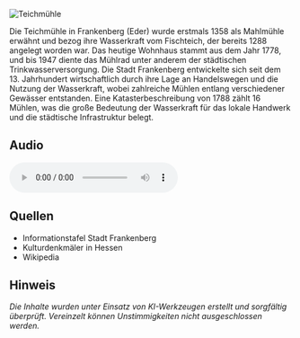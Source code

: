 ![Teichmühle](./images/frankenberg/p1.jpg)

Die Teichmühle in Frankenberg (Eder) wurde erstmals 1358 als Mahlmühle erwähnt und bezog ihre Wasserkraft vom Fischteich, der bereits 1288 angelegt worden war. Das heutige Wohnhaus stammt aus dem Jahr 1778, und bis 1947 diente das Mühlrad unter anderem der städtischen Trinkwasserversorgung. Die Stadt Frankenberg entwickelte sich seit dem 13. Jahrhundert wirtschaftlich durch ihre Lage an Handelswegen und die Nutzung der Wasserkraft, wobei zahlreiche Mühlen entlang verschiedener Gewässer entstanden. Eine Katasterbeschreibung von 1788 zählt 16 Mühlen, was die große Bedeutung der Wasserkraft für das lokale Handwerk und die städtische Infrastruktur belegt.

## Audio 

<audio controls class="full-width-audio">
  <source src="locales/frankenberg/de/p1.mp3" type="audio/mpeg">
  Dein Browser unterstützt kein Audioelement.
</audio>

## Quellen

- Informationstafel Stadt Frankenberg
- Kulturdenkmäler in Hessen
- Wikipedia

## Hinweis

_Die Inhalte wurden unter Einsatz von KI-Werkzeugen erstellt und sorgfältig überprüft. Vereinzelt können Unstimmigkeiten nicht ausgeschlossen werden._
